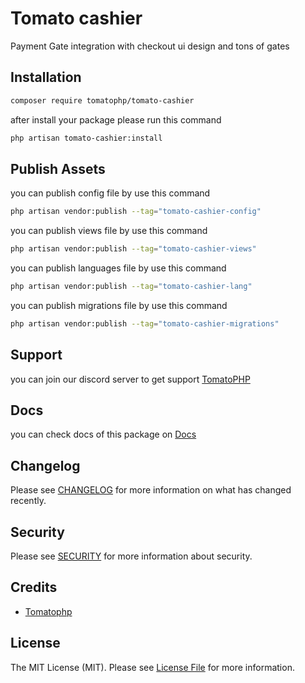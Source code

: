 # Tomato cashier

Payment Gate integration with checkout ui design and tons of gates

## Installation

```bash
composer require tomatophp/tomato-cashier
```
after install your package please run this command

```bash
php artisan tomato-cashier:install
```

## Publish Assets

you can publish config file by use this command

```bash
php artisan vendor:publish --tag="tomato-cashier-config"
```

you can publish views file by use this command

```bash
php artisan vendor:publish --tag="tomato-cashier-views"
```

you can publish languages file by use this command

```bash
php artisan vendor:publish --tag="tomato-cashier-lang"
```

you can publish migrations file by use this command

```bash
php artisan vendor:publish --tag="tomato-cashier-migrations"
```

## Support

you can join our discord server to get support [TomatoPHP](https://discord.gg/VZc8nBJ3ZU)

## Docs

you can check docs of this package on [Docs](https://docs.tomatophp.com/plugins/laravel-package-generator)

## Changelog

Please see [CHANGELOG](CHANGELOG.md) for more information on what has changed recently.

## Security

Please see [SECURITY](SECURITY.md) for more information about security.

## Credits

- [Tomatophp](mailto:info@3x1.io)

## License

The MIT License (MIT). Please see [License File](LICENSE.md) for more information.

